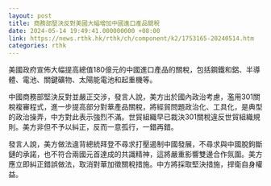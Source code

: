 ```yaml
---
layout: post
title: 商務部堅決反對美國大幅增加中國進口產品關稅
date: 2024-05-14 19:49:41.000000000 +08:00
link: https://news.rthk.hk/rthk/ch/component/k2/1753165-20240514.htm
categories: rthk
---
```


美國政府宣佈大幅提高總值180億元的中國進口產品的關稅，包括鋼鐵和鋁、半導體、電池、關鍵礦物、太陽能電池和起重機等。

中國商務部堅決反對並嚴正交涉，發言人說，美方出於國內政治考慮，濫用301關稅複審程式，進一步提高部分對華產品關稅，將經貿問題政治化、工具化，是典型的政治操弄，中方對此表示強烈不滿。世貿組織早已裁決301關稅違反世貿組織規則。美方非但不予以糾正，反而一意孤行，一錯再錯。

發言人說，美方做法違背總統拜登不尋求打壓遏制中國發展，不尋求與中國脫鉤斷鏈的承諾，也不符合兩國元首達成的共識精神，這將嚴重影響雙邊合作氛圍。美方應立即糾正錯誤做法，取消對華加徵關稅措施。中方將採取堅決措施，捍衛自身權益。
